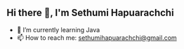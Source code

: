 ## Hi there 👋, I'm Sethumi Hapuarachchi

- 🌱 I’m currently learning Java
- 📫 How to reach me: sethumihapuarachchi@gmail.com
